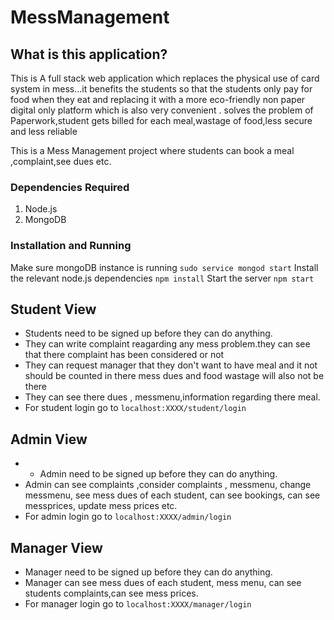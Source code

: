 # MessManagement

## **What is this application?**

This is A full stack web application which replaces the 
physical use of card system in mess...it benefits the students so that the 
students only pay for food when they eat and replacing it 
with a more eco-friendly non paper digital only platform 
which is also very convenient . solves the problem of
Paperwork,student gets billed for each meal,wastage of food,less secure and less reliable


This is a Mess Management project where students can book a meal ,complaint,see dues etc. 

### **Dependencies Required**
1. Node.js
2. MongoDB

### **Installation and Running**

 Make sure mongoDB instance is running `sudo service mongod start`
 Install the relevant node.js dependencies `npm install`
 Start the server `npm start`
 
 ## **Student View**

* Students need to be signed up before they can do anything.
* They can write complaint reagarding any mess problem.they can see that there complaint has been considered or not
* They can request manager that they don't want to have meal and it not should be counted in there mess dues and food wastage will also not be there
* They can see there dues , messmenu,information regarding there meal.
* For student login go to `localhost:XXXX/student/login`

## **Admin View**

* * Admin need to be signed up before they can do anything.
* Admin can see complaints ,consider complaints , messmenu, change messmenu, see mess dues of each student, can see bookings, can see messprices, update mess prices etc.
* For admin login go to `localhost:XXXX/admin/login`

## **Manager View**

* Manager need to be signed up before they can do anything.
* Manager can see mess dues of each student, mess menu, can see students complaints,can see mess prices.
* For manager login go to `localhost:XXXX/manager/login`
